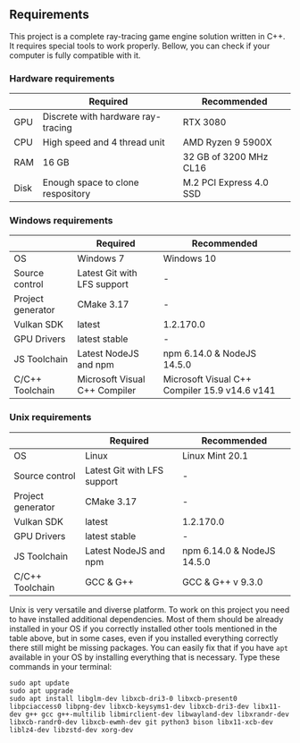 ## Requirements

This project is a complete ray-tracing game engine solution written in C++. It requires special tools to work properly. Bellow, you can check if your computer is fully compatible with it.

### Hardware requirements

|      | Required                           | Recommended             |
|------|------------------------------------|-------------------------|
| GPU  | Discrete with hardware ray-tracing | RTX 3080                |
| CPU  | High speed and 4 thread unit       | AMD Ryzen 9 5900X       |
| RAM  | 16 GB                              | 32 GB of 3200 MHz CL16  |
| Disk | Enough space to clone respository  | M.2 PCI Express 4.0 SSD |

### Windows requirements

|                   | Required                      | Recommended                                   |
|-------------------|-------------------------------|-----------------------------------------------|
| OS                | Windows 7                     | Windows 10                                    |
| Source control    | Latest Git with LFS support   | -                                             |
| Project generator | CMake 3.17                    | -                                             |
| Vulkan SDK        | latest                        | 1.2.170.0                                     |
| GPU Drivers       | latest stable                 | -                                             |
| JS Toolchain      | Latest NodeJS and npm         | npm 6.14.0 & NodeJS 14.5.0                    |
| C/C++ Toolchain   | Microsoft Visual C++ Compiler | Microsoft Visual C++ Compiler 15.9 v14.6 v141 |

### Unix requirements

|                   | Required                    | Recommended                |
|-------------------|-----------------------------|----------------------------|
| OS                | Linux                       | Linux Mint 20.1            |
| Source control    | Latest Git with LFS support | -                          |
| Project generator | CMake 3.17                  | -                          |
| Vulkan SDK        | latest                      | 1.2.170.0                  |
| GPU Drivers       | latest stable               | -                          |
| JS Toolchain      | Latest NodeJS and npm       | npm 6.14.0 & NodeJS 14.5.0 |
| C/C++ Toolchain   | GCC & G++                   | GCC & G++ v 9.3.0          |

Unix is very versatile and diverse platform. To work on this project you need to have installed additional dependencies. Most of them should be already installed in your OS if you correctly installed other tools mentioned in the table above, but in some cases, even if you installed everything correctly there still might be missing packages. You can easily fix that if you have `apt` available in your OS by installing everything that is necessary. Type these commands in your terminal:

```
sudo apt update
sudo apt upgrade
sudo apt install libglm-dev libxcb-dri3-0 libxcb-present0 libpciaccess0 libpng-dev libxcb-keysyms1-dev libxcb-dri3-dev libx11-dev g++ gcc g++-multilib libmirclient-dev libwayland-dev libxrandr-dev libxcb-randr0-dev libxcb-ewmh-dev git python3 bison libx11-xcb-dev liblz4-dev libzstd-dev xorg-dev
```